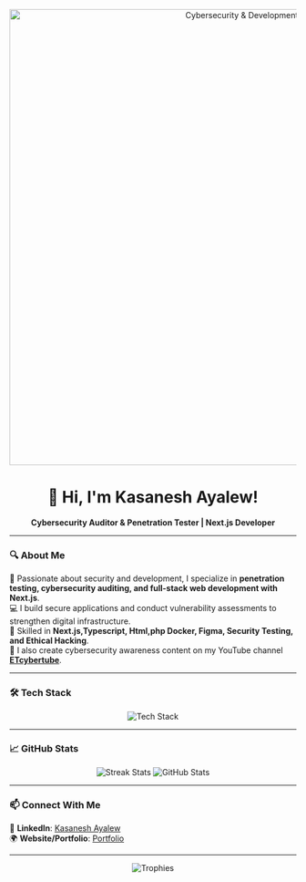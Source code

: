 
<!-- Banner Image -->
<p align="center">
  <img src="https://i.dawn.com/primary/2024/08/2117481920be21f.gif" alt="Cybersecurity & Development" width="800">
</p>

<h1 align="center">👋 Hi, I'm Kasanesh Ayalew!</h1>

<p align="center">
  <b>Cybersecurity Auditor & Penetration Tester | Next.js Developer</b>
</p>

---

### 🔍 About Me  
🚀 Passionate about security and development, I specialize in **penetration testing, cybersecurity auditing, and full-stack web development with Next.js**.  
💻 I build secure applications and conduct vulnerability assessments to strengthen digital infrastructure.  
🎨 Skilled in **Next.js,Typescript, Html,php Docker, Figma, Security Testing, and Ethical Hacking**.  
📢 I also create cybersecurity awareness content on my YouTube channel **[ETcybertube](https://www.youtube.com/@ETcybertube)**.  

---

### 🛠️ Tech Stack  
<p align="center">
  <img src="https://skillicons.dev/icons?i=nextjs,typescript,html,css,js,php,docker,figma,,linux,python,bash,js,git" alt="Tech Stack" />
</p>

---

### 📈 GitHub Stats  
<p align="center">
  <img src="https://github-readme-streak-stats.herokuapp.com/?user=kasaneshayalewsimegn&theme=tokyonight" alt="Streak Stats">
  <img src="https://github-readme-stats.vercel.app/api?username=kasaneshayalewsimegn&show_icons=true&theme=tokyonight" alt="GitHub Stats">
</p>

---

### 📫 Connect With Me  
💼 **LinkedIn**: [Kasanesh Ayalew](https://linkedin.com/in/https://www.linkedin.com/in/kasanesh-ayalew-241568249)  
🌍 **Website/Portfolio**: [Portfolio](https://portfoliowebesite-1us2nr3lo-kassuay.vercel.app/)  


---

<p align="center">
  <img src="https://github-profile-trophy.vercel.app/?username=yourusername&theme=darkhub&margin-w=15&margin-h=15" alt="Trophies">
</p>

